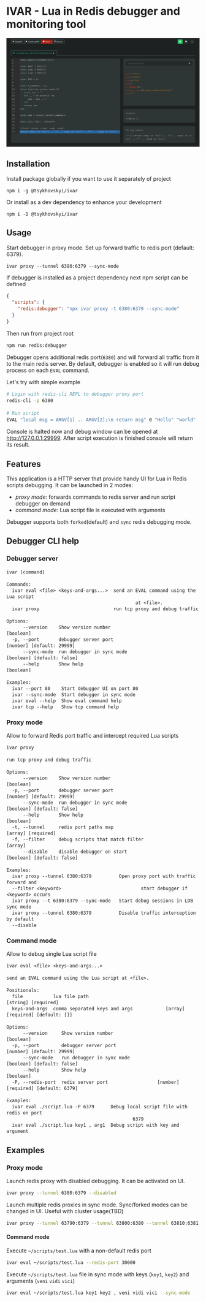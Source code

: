 # IVAR - Lua in Redis debugger and monitoring tool

![debugger demo](https://github.com/tsykhovskyi/ivar/blob/master/samples/debugger_demo.png)

## Installation

Install package globally if you want to use it separately of project

```
npm i -g @tsykhovskyi/ivar
```

Or install as a dev dependency to enhance your development

```
npm i -D @tsykhovskyi/ivar
```

## Usage

Start debugger in proxy mode. Set up forward traffic to redis port (default: 6379).

```
ivar proxy --tunnel 6380:6379 --sync-mode
```

If debugger is installed as a project dependency next npm script can be defined

```json
{
  "scripts": {
    "redis:debugger": "npx ivar proxy -t 6380:6379 --sync-mode"
  }
}
```

Then run from project root

```bash
npm run redis:debugger
```

Debugger opens additional redis port(`6380`) and will forward all traffic from it to the main
redis server. By default, debugger is enabled so it will run debug process on each
`EVAL` command.

Let's try with simple example

```bash
# Login with redis-cli REPL to debugger proxy port
redis-cli -p 6380

# Run script
EVAL "local msg = ARGV[1] .. ARGV[2];\n return msg" 0 "Hello" "world"
```

Console is halted now and debug window can be opened at http://127.0.0.1:29999. After script
execution is finished console will return its result.

## Features

This application is a HTTP server that provide handy UI for Lua in Redis scripts debugging.
It can be launched in 2 modes:

- _proxy mode_: forwards commands to redis server and run script debugger on demand
- _command mode_: Lua script file is executed with arguments

Debugger supports both `forked`(default) and `sync` redis debugging mode.

## Debugger CLI help

### Debugger server

```
ivar [command]

Commands:
  ivar eval <file> <keys-and-args...>  send an EVAL command using the Lua script
                                               at <file>.
  ivar proxy                           run tcp proxy and debug traffic

Options:
      --version    Show version number                                           [boolean]
  -p, --port       debugger server port                          [number] [default: 29999]
      --sync-mode  run debugger in sync mode                    [boolean] [default: false]
      --help       Show help                                                     [boolean]

Examples:
  ivar --port 80    Start debugger UI on port 80
  ivar --sync-mode  Start debugger in sync mode
  ivar eval --help  Show eval command help
  ivar tcp --help   Show tcp command help

```

### Proxy mode

Allow to forward Redis port traffic and intercept required Lua scripts

```
ivar proxy

run tcp proxy and debug traffic

Options:
      --version    Show version number                                           [boolean]
  -p, --port       debugger server port                          [number] [default: 29999]
      --sync-mode  run debugger in sync mode                    [boolean] [default: false]
      --help       Show help                                                     [boolean]
  -t, --tunnel     redis port paths map                                 [array] [required]
  -f, --filter     debug scripts that match filter                                 [array]
      --disable    disable debugger on start                    [boolean] [default: false]

Examples:
  ivar proxy --tunnel 6380:6379          Open proxy port with traffic forward and
  --filter <keyword>                             start debugger if <keyword> occurs
  ivar proxy --t 6380:6379 --sync-mode   Start debug sessions in LDB sync mode
  ivar proxy --tunnel 6380:6379          Disable traffic interception by default
  --disable

```

### Command mode

Allow to debug single Lua script file

```
ivar eval <file> <keys-and-args...>

send an EVAL command using the Lua script at <file>.

Positionals:
  file           lua file path                                         [string] [required]
  keys-and-args  comma separated keys and args            [array] [required] [default: []]

Options:
      --version     Show version number                                          [boolean]
  -p, --port        debugger server port                         [number] [default: 29999]
      --sync-mode   run debugger in sync mode                   [boolean] [default: false]
      --help        Show help                                                    [boolean]
  -P, --redis-port  redis server port                  [number] [required] [default: 6379]

Examples:
  ivar eval ./script.lua -P 6379      Debug local script file with redis on port
                                              6379
  ivar eval ./script.lua key1 , arg1  Debug script with key and argument

```

## Examples

### Proxy mode

Launch redis proxy with disabled debugging. It can be activated on UI.

```bash
ivar proxy --tunnel 6380:6379 --disabled
```

Launch multiple redis proxies in sync mode. Sync/forked modes can be changed in UI.
Useful with cluster usage(TBD)

```bash
ivar proxy --tunnel 63790:6379 --tunnel 63800:6380 --tunnel 63810:6381 --sync-mode
```

#### Command mode

Execute `~/scripts/test.lua` with a non-default redis port

```bash
ivar eval ~/scripts/test.lua --redis-port 30000
```

Execute `~/scripts/test.lua` file in sync mode with keys (`key1`, `key2`)
and arguments (`veni` `vidi` `vici`)

```bash
ivar eval ~/scripts/test.lua key1 key2 , veni vidi vici --sync-mode
```
